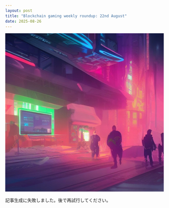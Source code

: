 ```yaml
---
layout: post
title: "Blockchain gaming weekly roundup: 22nd August"
date: 2025-08-26
---
```


![記事画像](assets/images/20250826_web3.png)

記事生成に失敗しました。後で再試行してください。
